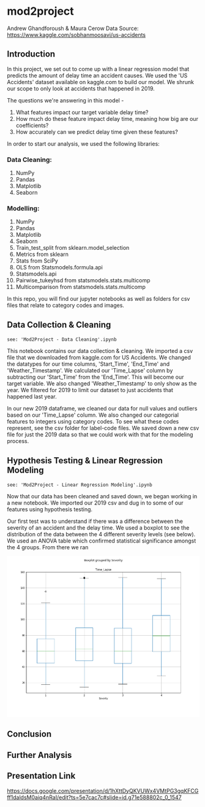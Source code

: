 # mod2project
Andrew Ghandforoush & Maura Cerow
Data Source: https://www.kaggle.com/sobhanmoosavi/us-accidents

## Introduction

In this project, we set out to come up with a linear regression model that predicts the amount of delay time an accident causes. We used the 'US Accidents' dataset available on kaggle.com to build our model. We shrunk our scope to only look at accidents that happened in 2019.

The questions we're answering in this model - 

  1. What features impact our target variable delay time?
  2. How much do these feature impact delay time, meaning how big are our coefficients?
  3. How accurately can we predict delay time given these features?
  
 In order to start our analysis, we used the following libraries:
 
 ### Data Cleaning:
  1. NumPy
  2. Pandas
  3. Matplotlib
  4. Seaborn
  
### Modelling:
  1. NumPy
  2. Pandas
  3. Matplotlib
  3. Seaborn
  4. Train_test_split from sklearn.model_selection
  5. Metrics from sklearn
  6. Stats from SciPy
  7. OLS from Statsmodels.formula.api
  8. Statsmodels.api
  9. Pairwise_tukeyhsd from statsmodels.stats.multicomp
  10. Multicomparison from statsmodels.stats.multicomp
 
In this repo, you will find our jupyter notebooks as well as folders for csv files that relate to category codes and images.

## Data Collection & Cleaning

    see: 'Mod2Project - Data Cleaning'.ipynb
    
This notebook contains our data collection & cleaning. We imported a csv file that we downloaded from kaggle.com for US Accidents. We changed the datatypes for our time columns, 'Start_Time', 'End_Time' and 'Weather_Timestamp'. We calculated our 'Time_Lapse' column by subtracting our 'Start_Time' from the 'End_Time'. This will become our target variable. We also changed 'Weather_Timestamp' to only show as the year. We filtered for 2019 to limit our dataset to just accidents that happened last year. 

In our new 2019 dataframe, we cleaned our data for null values and outliers based on our 'Time_Lapse' column. We also changed our categorial features to integers using category codes. To see what these codes represent, see the csv folder for label-code files. We saved down a new csv file for just the 2019 data so that we could work with that for the modeling process.

## Hypothesis Testing & Linear Regression Modeling

    see: 'Mod2Project - Linear Regression Modeling'.ipynb
    
Now that our data has been cleaned and saved down, we began working in a new notebook. We imported our 2019 csv and dug in to some of our features using hypothesis testing.

Our first test was to understand if there was a difference between the severity of an accident and the delay time. We used a boxplot to see the distribution of the data between the 4 different severity levels (see below). We used an ANOVA table which confirmed statistical significance amongst the 4 groups. From there we ran 

![](images/Severity_Comparison.png)



## Conclusion

## Further Analysis

## Presentation Link
https://docs.google.com/presentation/d/1hXttDyQKVUWx4VMtPG3gqKFCGff1daldsM0aiq4nRaI/edit?ts=5e7cac7c#slide=id.g71e588802c_0_1547
